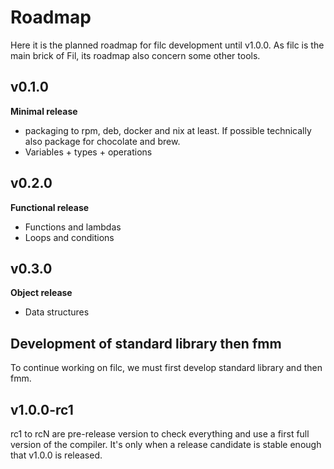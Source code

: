 # Roadmap

Here it is the planned roadmap for filc development until v1.0.0. As filc is the main brick of Fil, its roadmap also concern some other tools.

## v0.1.0

**Minimal release**

- packaging to rpm, deb, docker and nix at least. If possible technically also package for chocolate and brew.
- Variables + types + operations

## v0.2.0

**Functional release**

- Functions and lambdas
- Loops and conditions

## v0.3.0

**Object release**

- Data structures

## Development of standard library then fmm

To continue working on filc, we must first develop standard library and then fmm.

## v1.0.0-rc1

rc1 to rcN are pre-release version to check everything and use a first full version of the compiler. It's only when a release candidate is stable enough that v1.0.0 is released.
